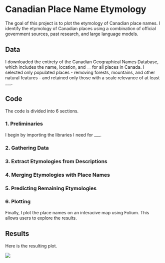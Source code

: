 # Canadian Place Name Etymology
The goal of this project is to plot the etymology of Canadian place names. I identify the etymology of Canadian places using a combination of official government sources, past research, and large language models.

## Data
I downloaded the entirety of the Canadian Geographical Names Database, which includes the name, location, and __ for all places in Canada. I selected only populated places - removing forests, mountains, and other natural features - and retained only those with a scale relevance of at least ___.

## Code

The code is divided into 6 sections.

### 1. Preliminaries
I begin by importing the libraries I need for ___.

### 2. Gathering Data

### 3. Extract Etymologies from Descriptions

### 4. Merging Etymologies with Place Names

### 5. Predicting Remaining Etymologies

### 6. Plotting
Finally, I plot the place names on an interacive map using Folium. This allows users to explore the results.

## Results
Here is the resulting plot.

<img src="https://github.com/robertialenti/Canadian-Place-Name-Etymology/tree/main/output/etymology_map.html">
